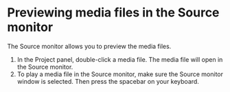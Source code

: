 # Previewing media files in the Source monitor

The Source monitor allows you to preview the media files.

1. In the Project panel, double-click a media file. The media file will open in the Source monitor.
2. To play a media file in the Source monitor, make sure the Source monitor window is selected. Then press the spacebar on your keyboard.

